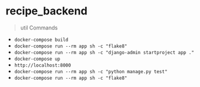 # recipe_backend

> util Commands

- `docker-compose build`
- `docker-compose run --rm app sh -c "flake8"`
- `docker-compose run --rm app sh -c "django-admin startproject app ."`
- `docker-compose up`
- `http://localhost:8000`
- `docker-compose run --rm app sh -c "python manage.py test"`
- `docker-compose run --rm app sh -c "flake8"`